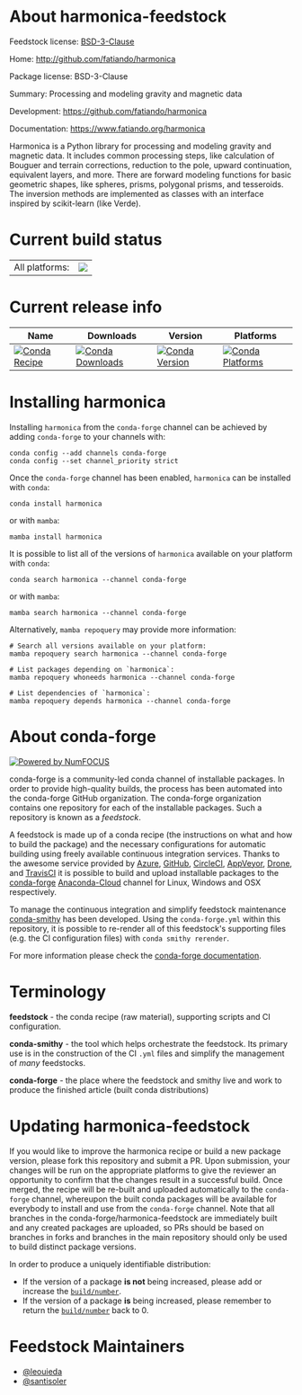 About harmonica-feedstock
=========================

Feedstock license: [BSD-3-Clause](https://github.com/conda-forge/harmonica-feedstock/blob/main/LICENSE.txt)

Home: http://github.com/fatiando/harmonica

Package license: BSD-3-Clause

Summary: Processing and modeling gravity and magnetic data

Development: https://github.com/fatiando/harmonica

Documentation: https://www.fatiando.org/harmonica

Harmonica is a Python library for processing and modeling gravity and
magnetic data. It includes common processing steps, like calculation of
Bouguer and terrain corrections, reduction to the pole, upward
continuation, equivalent layers, and more. There are forward modeling
functions for basic geometric shapes, like spheres, prisms, polygonal
prisms, and tesseroids. The inversion methods are implemented as classes
with an interface inspired by scikit-learn (like Verde).


Current build status
====================


<table><tr><td>All platforms:</td>
    <td>
      <a href="https://dev.azure.com/conda-forge/feedstock-builds/_build/latest?definitionId=9173&branchName=main">
        <img src="https://dev.azure.com/conda-forge/feedstock-builds/_apis/build/status/harmonica-feedstock?branchName=main">
      </a>
    </td>
  </tr>
</table>

Current release info
====================

| Name | Downloads | Version | Platforms |
| --- | --- | --- | --- |
| [![Conda Recipe](https://img.shields.io/badge/recipe-harmonica-green.svg)](https://anaconda.org/conda-forge/harmonica) | [![Conda Downloads](https://img.shields.io/conda/dn/conda-forge/harmonica.svg)](https://anaconda.org/conda-forge/harmonica) | [![Conda Version](https://img.shields.io/conda/vn/conda-forge/harmonica.svg)](https://anaconda.org/conda-forge/harmonica) | [![Conda Platforms](https://img.shields.io/conda/pn/conda-forge/harmonica.svg)](https://anaconda.org/conda-forge/harmonica) |

Installing harmonica
====================

Installing `harmonica` from the `conda-forge` channel can be achieved by adding `conda-forge` to your channels with:

```
conda config --add channels conda-forge
conda config --set channel_priority strict
```

Once the `conda-forge` channel has been enabled, `harmonica` can be installed with `conda`:

```
conda install harmonica
```

or with `mamba`:

```
mamba install harmonica
```

It is possible to list all of the versions of `harmonica` available on your platform with `conda`:

```
conda search harmonica --channel conda-forge
```

or with `mamba`:

```
mamba search harmonica --channel conda-forge
```

Alternatively, `mamba repoquery` may provide more information:

```
# Search all versions available on your platform:
mamba repoquery search harmonica --channel conda-forge

# List packages depending on `harmonica`:
mamba repoquery whoneeds harmonica --channel conda-forge

# List dependencies of `harmonica`:
mamba repoquery depends harmonica --channel conda-forge
```


About conda-forge
=================

[![Powered by
NumFOCUS](https://img.shields.io/badge/powered%20by-NumFOCUS-orange.svg?style=flat&colorA=E1523D&colorB=007D8A)](https://numfocus.org)

conda-forge is a community-led conda channel of installable packages.
In order to provide high-quality builds, the process has been automated into the
conda-forge GitHub organization. The conda-forge organization contains one repository
for each of the installable packages. Such a repository is known as a *feedstock*.

A feedstock is made up of a conda recipe (the instructions on what and how to build
the package) and the necessary configurations for automatic building using freely
available continuous integration services. Thanks to the awesome service provided by
[Azure](https://azure.microsoft.com/en-us/services/devops/), [GitHub](https://github.com/),
[CircleCI](https://circleci.com/), [AppVeyor](https://www.appveyor.com/),
[Drone](https://cloud.drone.io/welcome), and [TravisCI](https://travis-ci.com/)
it is possible to build and upload installable packages to the
[conda-forge](https://anaconda.org/conda-forge) [Anaconda-Cloud](https://anaconda.org/)
channel for Linux, Windows and OSX respectively.

To manage the continuous integration and simplify feedstock maintenance
[conda-smithy](https://github.com/conda-forge/conda-smithy) has been developed.
Using the ``conda-forge.yml`` within this repository, it is possible to re-render all of
this feedstock's supporting files (e.g. the CI configuration files) with ``conda smithy rerender``.

For more information please check the [conda-forge documentation](https://conda-forge.org/docs/).

Terminology
===========

**feedstock** - the conda recipe (raw material), supporting scripts and CI configuration.

**conda-smithy** - the tool which helps orchestrate the feedstock.
                   Its primary use is in the construction of the CI ``.yml`` files
                   and simplify the management of *many* feedstocks.

**conda-forge** - the place where the feedstock and smithy live and work to
                  produce the finished article (built conda distributions)


Updating harmonica-feedstock
============================

If you would like to improve the harmonica recipe or build a new
package version, please fork this repository and submit a PR. Upon submission,
your changes will be run on the appropriate platforms to give the reviewer an
opportunity to confirm that the changes result in a successful build. Once
merged, the recipe will be re-built and uploaded automatically to the
`conda-forge` channel, whereupon the built conda packages will be available for
everybody to install and use from the `conda-forge` channel.
Note that all branches in the conda-forge/harmonica-feedstock are
immediately built and any created packages are uploaded, so PRs should be based
on branches in forks and branches in the main repository should only be used to
build distinct package versions.

In order to produce a uniquely identifiable distribution:
 * If the version of a package **is not** being increased, please add or increase
   the [``build/number``](https://docs.conda.io/projects/conda-build/en/latest/resources/define-metadata.html#build-number-and-string).
 * If the version of a package **is** being increased, please remember to return
   the [``build/number``](https://docs.conda.io/projects/conda-build/en/latest/resources/define-metadata.html#build-number-and-string)
   back to 0.

Feedstock Maintainers
=====================

* [@leouieda](https://github.com/leouieda/)
* [@santisoler](https://github.com/santisoler/)

